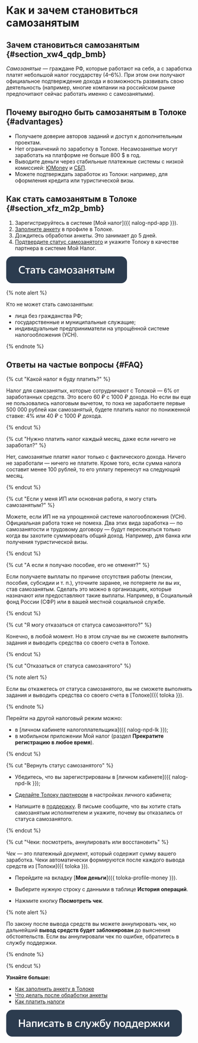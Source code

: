 # Как и зачем становиться самозанятым

## Зачем становиться самозанятым {#section_xw4_qdp_bmb}

_Самозанятые_ — граждане РФ, которые работают на себя, а с заработка платят небольшой налог государству (4–6%). При этом они получают официальное подтверждение дохода и возможность развивать свою деятельность (например, многие компании на российском рынке предпочитают сейчас работать именно с самозанятыми).

## Почему выгодно быть самозанятым в Толоке {#advantages}

- Получаете доверие авторов заданий и доступ к дополнительным проектам.
- Нет ограничений по заработку в Толоке. Несамозанятые могут заработать на платформе не больше 800 $ в год.
- Выводите деньги через стабильные платежные системы с низкой комиссией: [ЮMoney](../pay/yoomoney.md) и [СБП](../pay/sbp.md).
- Можете подтверждать заработок из Толоки: например, для оформления кредита или туристической визы.

## Как стать самозанятым в Толоке {#section_xfz_m2p_bmb}

1. Зарегистрируйтесь в системе [Мой налог]({{ nalog-npd-app }}).
1. [Заполните анкету](send-request.md) в профиле в Толоке.
1. Дождитесь обработки анкеты. Это занимает до 5 дней.
1. [Подтвердите статус самозанятого](accept-status.md) и укажите Толоку в качестве партнера в системе Мой Налог.

[![](../assets/buttons/self-employed.svg)](https://toloka.yandex.ru/profile)

{% note alert %}

Кто не может стать самозанятым: 

- лица без гражданства РФ;
- государственные и муниципальные служащие;
- индивидуальные предприниматели на упрощённой системе налогообложения (УСН).

{% endnote %}

## Ответы на частые вопросы {#FAQ}

{% cut "Какой налог я буду платить?" %}

Налог для самозанятых, которые сотрудничают с Толокой — 6% от заработанных средств. Это всего 60 ₽ с 1000 ₽ дохода. Но если вы еще не пользовались налоговым вычетом, то пока не заработаете первые 500 000 рублей как самозанятый, будете платить налог по пониженной ставке: 4% или 40 ₽ с 1000 ₽ дохода.

{% endcut %}

{% cut "Нужно платить налог каждый месяц, даже если ничего не заработал?" %}

Нет, самозанятые платят налог только с фактического дохода. Ничего не заработали — ничего не платите. Кроме того, если сумма налога составит менее 100 рублей, то его уплату перенесут на следующий месяц.

{% endcut %}

{% cut "Если у меня ИП или основная работа, я могу стать самозанятым?" %}

Можете, если ИП не на упрощенной системе налогообложения (УСН). Официальная работа тоже не помеха. Два этих вида заработка — по самозанятости и трудовому договору — будут пересекаться только когда вы захотите суммировать общий доход. Например, для банка или получения туристической визы.

{% endcut %}

{% cut "А если я получаю пособие, его не отменят?" %}

Если получаете выплаты по причине отсутствия работы (пенсии, пособия, субсидии и т. п.), уточните заранее, не потеряете ли вы их, став самозанятым. Сделать это можно в организациях, которые назначают или предоставляют такие выплаты. Например, в Социальный фонд России (СФР) или в вашей местной социальной службе.

{% endcut %}

{% cut "Я могу отказаться от статуса самозанятого?" %}

Конечно, в любой момент. Но в этом случае вы не сможете выполнять задания и выводить средства со своего счета в Толоке.

{% endcut %}

{% cut "Отказаться от статуса самозанятого" %}

{% note alert %}

Если вы откажетесь от статуса самозанятого, вы не сможете выполнять задания и выводить средства со своего счета в [Толоке]({{ toloka }}).

{% endnote %}

Перейти на другой налоговый режим можно:

- в [личном кабинете налогоплательщика]({{ nalog-npd-lk }});
- в мобильном приложении Мой налог (раздел **Прекратите регистрацию в любое время**).

{% endcut %}

{% cut "Вернуть статус самозанятого" %}

  * Убедитесь, что вы зарегистрированы в [личном кабинете]({{ nalog-npd-lk }});

  * [Сделайте Толоку партнером](../self-employed/accept-status.dita#accept-status/section_f3t_j4p_bmb) в настройках личного кабинета;

  * Напишите в [поддержку](../troubleshooting/troubleshooting.dita). В письме сообщите, что вы хотите стать самозанятым исполнителем и укажите, почему вы отказались от статуса самозанятого.

{% endcut %}

{% cut "Чеки: посмотреть, аннулировать или восстановить" %}

_Чек_ — это платежный документ, который содержит сумму вашего заработка. Чеки автоматически формируются после каждого вывода средств из [Толоки]({{ toloka }}).

  * Перейдите на вкладку [**Мои деньги**]({{ toloka-profile-money }}).

  * Выберите нужную строку с данными в таблице **История операций**.

  * Нажмите кнопку **Посмотреть чек**.

{% note alert %}

По закону после вывода средств вы можете аннулировать чек, но дальнейший **вывод средств будет заблокирован** до выяснения обстоятельств. Если вы аннулировали чек по ошибке, обратитесь в службу поддержки.

{% endnote %}

{% endcut %}


**Узнайте больше:**

- [Как заполнить анкету в Толоке](send-request.md)
- [Что делать после обработки анкеты](accept-status.md)
- [Как платить налоги](pay-taxes.md)

[![](../assets/buttons/contact-support.svg)](../troubleshooting/troubleshooting.md#self-employed)

